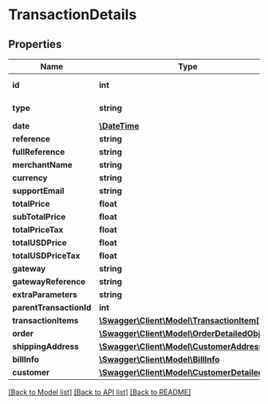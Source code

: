 # TransactionDetails

## Properties
Name | Type | Description | Notes
------------ | ------------- | ------------- | -------------
**id** | **int** | Transaction Id | [optional] 
**type** | **string** | Transaction Type | [optional] 
**date** | [**\DateTime**](\DateTime.md) |  | [optional] 
**reference** | **string** |  | [optional] 
**fullReference** | **string** |  | [optional] 
**merchantName** | **string** |  | [optional] 
**currency** | **string** |  | [optional] 
**supportEmail** | **string** |  | [optional] 
**totalPrice** | **float** |  | [optional] 
**subTotalPrice** | **float** |  | [optional] 
**totalPriceTax** | **float** |  | [optional] 
**totalUSDPrice** | **float** |  | [optional] 
**totalUSDPriceTax** | **float** |  | [optional] 
**gateway** | **string** |  | [optional] 
**gatewayReference** | **string** |  | [optional] 
**extraParameters** | **string** |  | [optional] 
**parentTransactionId** | **int** |  | [optional] 
**transactionItems** | [**\Swagger\Client\Model\TransactionItem[]**](TransactionItem.md) |  | [optional] 
**order** | [**\Swagger\Client\Model\OrderDetailedObj**](OrderDetailedObj.md) |  | [optional] 
**shippingAddress** | [**\Swagger\Client\Model\CustomerAddressObj**](CustomerAddressObj.md) |  | [optional] 
**billInfo** | [**\Swagger\Client\Model\BillInfo**](BillInfo.md) |  | [optional] 
**customer** | [**\Swagger\Client\Model\CustomerDetailedObj**](CustomerDetailedObj.md) |  | [optional] 

[[Back to Model list]](../README.md#documentation-for-models) [[Back to API list]](../README.md#documentation-for-api-endpoints) [[Back to README]](../README.md)


